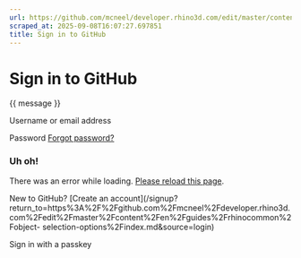 ```yaml
---
url: https://github.com/mcneel/developer.rhino3d.com/edit/master/content/en/guides/rhinocommon/object-selection-options/index.md
scraped_at: 2025-09-08T16:07:27.697851
title: Sign in to GitHub
---
```


# Sign in to GitHub

{{ message }}

Username or email address

Password  [Forgot password?](/password_reset)

###  Uh oh!

There was an error while loading. [Please reload this page]().

New to GitHub? [Create an
account](/signup?return_to=https%3A%2F%2Fgithub.com%2Fmcneel%2Fdeveloper.rhino3d.com%2Fedit%2Fmaster%2Fcontent%2Fen%2Fguides%2Frhinocommon%2Fobject-
selection-options%2Findex.md&source=login)

Sign in with a passkey

